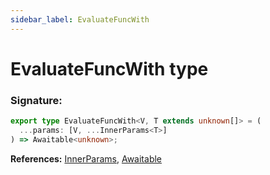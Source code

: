 ```yaml
---
sidebar_label: EvaluateFuncWith
---
```


# EvaluateFuncWith type

### Signature:

```typescript
export type EvaluateFuncWith<V, T extends unknown[]> = (
  ...params: [V, ...InnerParams<T>]
) => Awaitable<unknown>;
```

**References:** [InnerParams](./puppeteer.innerparams.md), [Awaitable](./puppeteer.awaitable.md)
